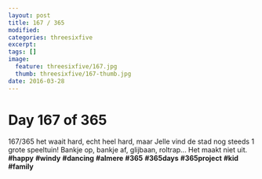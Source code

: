 ```yaml
---
layout: post
title: 167 / 365
modified:
categories: threesixfive
excerpt:
tags: []
image:
  feature: threesixfive/167.jpg
  thumb: threesixfive/167-thumb.jpg
date: 2016-03-28
---
```


# Day 167 of 365

167/365 het waait hard, echt heel hard, maar Jelle vind de stad nog steeds 1 grote speeltuin! Bankje op, bankje af, glijbaan, roltrap... Het maakt niet uit. **\#happy** **\#windy** **\#dancing** **\#almere** **\#365** **\#365days** **\#365project**  **\#kid** **\#family**
